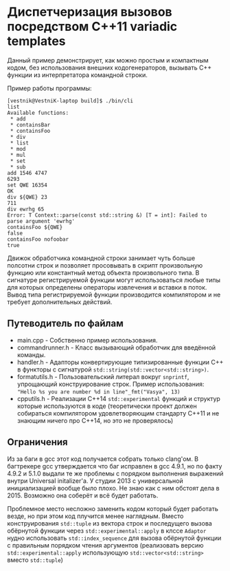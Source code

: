 # Диспетчеризация вызовов посредством C++11 variadic templates

Данный пример демонстрирует, как можно простым и компактным кодом, без использования
внешних кодогенераторов, вызывать C++ функции из интерпретатора командной строки.

Пример работы программы:

```
[vestnik@VestniK-laptop build]$ ./bin/cli 
list
Available functions:
 * add
 * containsBar
 * containsFoo
 * div
 * list
 * mod
 * mul
 * set
 * sub
add 1546 4747
6293
set QWE 16354
OK
div ${QWE} 23
711
div ewrhg 65
Error: T Context::parse(const std::string &) [T = int]: Failed to parse argument 'ewrhg'
containsFoo ${QWE}
false
containsFoo nofoobar
true
```
   
Движок обработчика командной строки занимает чуть больше полсотни строк и позволяет просовывать в скрипт произвольную функцию или константный метод объекта произвольного типа. В сигнатуре регистрируемой функции могут использоваться любые типы для которых определены операторы извлечения и вставки в поток. Вывод типа регистрируемой функции производится компилятором и не требует дополнительных действий.

## Путеводитель по файлам

 * main.cpp - Собственно пример использования.
 * commandrunner.h - Класс вызывающий обработчик для введённой команды.
 * handler.h - Адапторы конвертирующие типизированные функции C++ в функторы с сигнатурой `std::string(std::vector<std::string>)`.
 * formatutils.h - Пользовательский литерал вокруг `snprintf`, упрощающий конструирование строк. Пример использования: `"Hello %s you are number %d in line"_fmt("Vasya", 13)`
 * cpputils.h - Реализации C++14 `std::experimental` функций и структур которые используются в коде (теоретически проект должен собираться компилятором удовлетворяющим стандарту C++11 и не знающим ничего про C++14, но это не проверялось)

## Ограничения

Из за баги в gcc этот код получается собрать только clang'ом. В багтрекере gcc утверждается что баг исправлен в gcc 4.9.1, но по факту 4.9.2 и 5.1.0 выдали те же проблемы с порядком выполнения выражений внутри Universal initalizer'а. У студии 2013 с универсальной инициализацией вообще было плохо. Не знаю как с ним обстоят дела в 2015. Возможно она соберёт и всё будет работать.

Проблемное место несложно заменить кодом который будет работать везде, но при этом код плучится менее наглядным. Вместо конструирования `std::tuple` из вектора строк и последущего вызова обёрнутой функции через `std::experimental::apply` в клссе `Adaptor` нудно использовать `std::index_sequence`  для вызова обёрнутой функции с правильным порядком чтения аргументов (реализовать версию `std::experimental::apply` использующую `std::vector<std::string>` вместо `std::tuple`)
